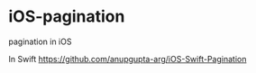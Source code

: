 # iOS-pagination
pagination in iOS


In Swift 
https://github.com/anupgupta-arg/iOS-Swift-Pagination
